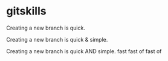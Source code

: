 # gitskills
Creating a new branch is quick.

Creating a new branch is quick & simple.

Creating a new branch is quick AND simple.
fast 
fast of
fast of
